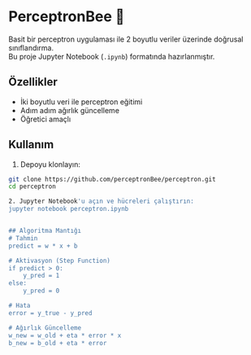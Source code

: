 # PerceptronBee 🐝

Basit bir perceptron uygulaması ile 2 boyutlu veriler üzerinde doğrusal sınıflandırma.  
Bu proje Jupyter Notebook (`.ipynb`) formatında hazırlanmıştır.

## Özellikler
- İki boyutlu veri ile perceptron eğitimi
- Adım adım ağırlık güncelleme
- Öğretici amaçlı

## Kullanım
1. Depoyu klonlayın:
```bash
git clone https://github.com/perceptronBee/perceptron.git
cd perceptron

2. Jupyter Notebook'u açın ve hücreleri çalıştırın:
jupyter notebook perceptron.ipynb


## Algoritma Mantığı
# Tahmin
predict = w * x + b

# Aktivasyon (Step Function)
if predict > 0:
    y_pred = 1
else:
    y_pred = 0

# Hata
error = y_true - y_pred

# Ağırlık Güncelleme
w_new = w_old + eta * error * x
b_new = b_old + eta * error
